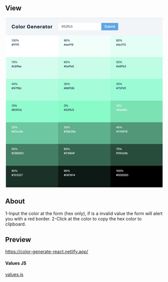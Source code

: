 ## View


<p align="center">
  <img src="https://github.com/JorgeFPeres/Color-generate-React/blob/main/Color-generator.png?raw=true" alt="Sublime's custom image" width= "500px"/>
</p>

## About

1-Input the color at the form (hex only), if is a invalid value the form will alert you with a red border.
2-Click at the color to copy the hex color to clipboard.


## Preview

https://color-generate-react.netlify.app/


#### Values JS

[values.js](https://github.com/noeldelgado/values.js)
